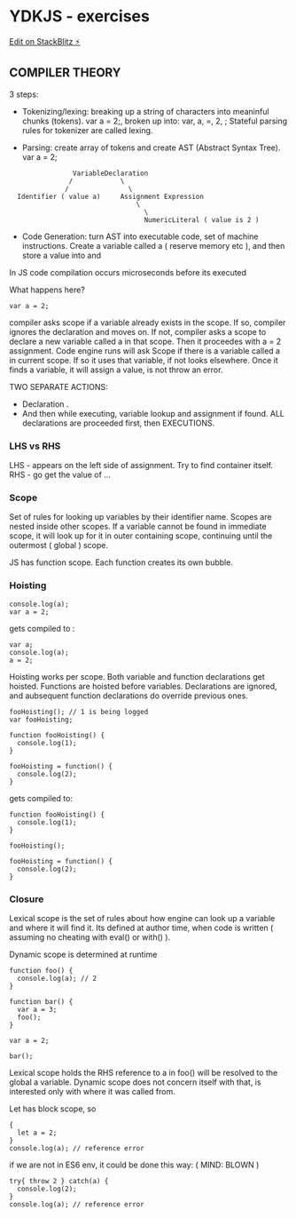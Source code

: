 # YDKJS - exercises

[Edit on StackBlitz ⚡️](https://stackblitz.com/edit/js-7d8cju)

## COMPILER THEORY
3 steps:

- Tokenizing/lexing: breaking up a string of characters into  meaninful chunks (tokens). var a = 2;, broken up into: var, a, =, 2, ;
Stateful parsing rules for tokenizer are called lexing.

- Parsing: create array of tokens and create AST (Abstract Syntax Tree). var a = 2;

```
                VariableDeclaration
               /            \
              /               \
  Identifier ( value a)     Assignment Expression
                                \
                                  \
                                  NumericLiteral ( value is 2 )
```

- Code Generation: turn AST into executable code, set of machine instructions. Create a variable called a ( reserve memory etc ), and then store a value into and

In JS code compilation occurs microseconds before its executed

What happens here?
```
var a = 2;
```
compiler asks scope if a variable already exists in the scope. If so, compiler ignores the declaration and moves on. If not, compiler asks a scope to declare a new variable called a in that scope.
Then it proceedes with a = 2 assignment. Code engine runs will ask Scope if there is a variable called a in current scope. If so it uses that variable, if not looks elsewhere. Once it finds a variable, it will assign a value, is not throw an error.

TWO SEPARATE ACTIONS: 
- Declaration .
- And then while executing, variable lookup and assignment if found.
ALL declarations are proceeded first, then EXECUTIONS.

### LHS vs RHS

LHS - appears on the left side of assignment. Try to find container itself.
RHS - go get the value of ...

### Scope
Set of rules for looking up variables by their identifier name. Scopes are nested inside other scopes. If a variable cannot be found in immediate scope, it will look up for it in outer containing scope, continuing until the outermost ( global ) scope.

JS has function scope. Each function creates its own bubble.

### Hoisting
```
console.log(a);
var a = 2;
```
gets compiled to :
```
var a;
console.log(a);
a = 2;
```
Hoisting works per scope. Both variable and function declarations get hoisted. Functions are hoisted before variables. Declarations are ignored, and aubsequent function declarations do override previous ones.

```
fooHoisting(); // 1 is being logged
var fooHoisting;

function fooHoisting() {
  console.log(1);
}

fooHoisting = function() {
  console.log(2);
}
```

gets compiled to:

```
function fooHoisting() {
  console.log(1);
}

fooHoisting();

fooHoisting = function() {
  console.log(2);
}
```

### Closure
Lexical scope is the set of rules about how engine can look up a variable and where it will find it. Its defined at author time, when code is written ( assuming no cheating with eval() or with() ).

Dynamic scope is determined at runtime
```
function foo() {
  console.log(a); // 2
}

function bar() {
  var a = 3;
  foo();
}

var a = 2;

bar();

```
Lexical scope holds the RHS reference to a in foo() will be resolved to the global a variable. Dynamic scope does not concern itself with that, is interested only with where it was called from.

Let has block scope, so
```
{
  let a = 2;
}
console.log(a); // reference error
```

if we are not in ES6 env, it could be done this way: ( MIND: BLOWN )
```
try{ throw 2 } catch(a) {
  console.log(2);
}
console.log(a); // reference error 
```
